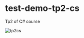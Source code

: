 # test-demo-tp2-cs
Tp2 of C# course

![tp2cs](https://user-images.githubusercontent.com/40203497/121748402-c5913b00-cb00-11eb-9604-31c857b0196b.png)

